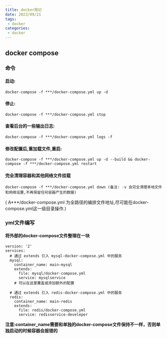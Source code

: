 ```yaml
---
title: docker简记
date: 2023/09/21
tags:
 - docker
categories:
 - docker
---
```


## docker compose
### 命令
#### 启动:  
    docker-compose -f ***/docker-compose.yml up -d
#### 停止:  
    docker-compose -f ***/docker-compose.yml stop
#### 查看后台的一些输出日志:  
    docker-compose -f ***/docker-compose.yml logs -f
#### 修改配置后,重加载文件,重启:  
    docker-compose -f ***/docker-compose.yml up -d --build && docker-compose -f ***/docker-compose.yml restart
#### 完全清理容器和其他网络文件挂载   
    docker-compose -f ***/docker-compose.yml down (备注: -v 会完全清理本地文件和网络设置,不再保留任何容器产生的数据)

 ( A***/docker-compose.yml 为全路径的编排文件地址,尽可能在docker-compose.yml这一级目录操作.)

### yml文件编写
#### 将外部的docker-compose文件整理在一块
```
version: '2'
services:
  # 通过 extends 引入 mysql-docker-compose.yml 中的服务
  mysql:
    container_name: main-mysql
    extends:
      file: mysql/docker-compose.yml
      service: mysqlservice
    # 可以在这里覆盖或添加额外的配置

  # 通过 extends 引入 redis-docker-compose.yml 中的服务
  redis:
    container_name: main-redis
    extends:
      file: redis/docker-compose.yml
      service: redisservice-develeper
```
**注意:container_name需要和单独的docker-compose文件保持不一样，否则单独启动的时候容器会报错的**
